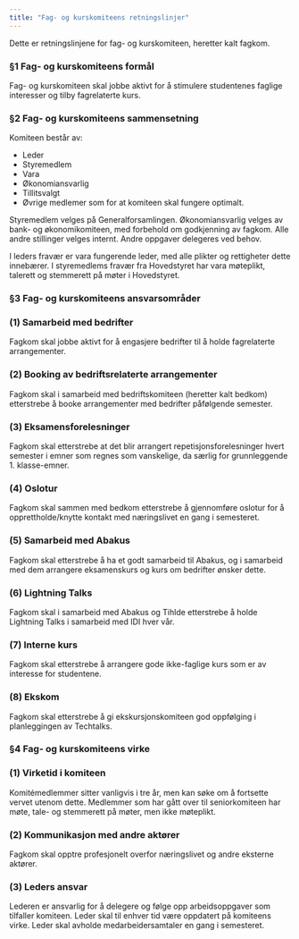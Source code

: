 ```yaml
---
title: "Fag- og kurskomiteens retningslinjer"
---
```


Dette er retningslinjene for fag- og kurskomiteen, heretter kalt fagkom.

### §1 Fag- og kurskomiteens formål

Fag- og kurskomiteen skal jobbe aktivt for å stimulere studentenes faglige interesser og tilby fagrelaterte kurs.

### §2 Fag- og kurskomiteens sammensetning

Komiteen består av:

- Leder
- Styremedlem
- Vara
- Økonomiansvarlig
- Tillitsvalgt
- Øvrige medlemer som for at komiteen skal fungere optimalt.

Styremedlem velges på Generalforsamlingen. Økonomiansvarlig velges av bank- og økonomikomiteen, med forbehold om godkjenning av fagkom. Alle andre stillinger velges internt. Andre oppgaver delegeres ved behov.

I leders fravær er vara fungerende leder, med alle plikter og rettigheter dette innebærer. I styremedlems fravær fra Hovedstyret har vara møteplikt, talerett og stemmerett på møter i Hovedstyret.

### §3 Fag- og kurskomiteens ansvarsområder

### (1) Samarbeid med bedrifter

Fagkom skal jobbe aktivt for å engasjere bedrifter til å holde fagrelaterte arrangementer.

### (2) Booking av bedriftsrelaterte arrangementer

Fagkom skal i samarbeid med bedriftskomiteen (heretter kalt bedkom) etterstrebe å booke arrangementer med bedrifter påfølgende semester.

### (3) Eksamensforelesninger

Fagkom skal etterstrebe at det blir arrangert repetisjonsforelesninger hvert semester i emner som regnes som vanskelige, da særlig for grunnleggende 1. klasse-emner.

### (4) Oslotur

Fagkom skal sammen med bedkom etterstrebe å gjennomføre oslotur for å opprettholde/knytte kontakt med næringslivet en gang i semesteret.

### (5) Samarbeid med Abakus

Fagkom skal etterstrebe å ha et godt samarbeid til Abakus, og i samarbeid med dem arrangere eksamenskurs og kurs om bedrifter ønsker dette.

### (6) Lightning Talks

Fagkom skal i samarbeid med Abakus og Tihlde etterstrebe å holde Lightning Talks i samarbeid med IDI hver vår.

### (7) Interne kurs

Fagkom skal etterstrebe å arrangere gode ikke-faglige kurs som er av interesse for studentene.

### (8) Ekskom

Fagkom skal etterstrebe å gi ekskursjonskomiteen god oppfølging i planleggingen av Techtalks.

### §4 Fag- og kurskomiteens virke

### (1) Virketid i komiteen

Komitémedlemmer sitter vanligvis i tre år, men kan søke om å fortsette vervet utenom dette. Medlemmer som har gått over til seniorkomiteen har møte, tale- og stemmerett på møter, men ikke møteplikt.

### (2) Kommunikasjon med andre aktører

Fagkom skal opptre profesjonelt overfor næringslivet og andre eksterne aktører.

### (3) Leders ansvar

Lederen er ansvarlig for å delegere og følge opp arbeidsoppgaver som tilfaller komiteen. Leder skal til enhver tid være oppdatert på komiteens virke. Leder skal avholde medarbeidersamtaler en gang i semesteret.